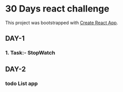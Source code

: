 # 30 Days react challenge

This project was bootstrapped with [Create React App](https://github.com/facebook/create-react-app).

## DAY-1

### 1. Task:- StopWatch

## DAY-2

### todo List app
